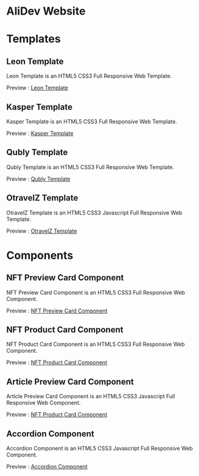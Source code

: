 # AliDev Website

# Templates

## Leon Template

Leon Template is an HTML5 CSS3 Full Responsive Web Template.

Preview :  [Leon Template](https://abed-ctrl.github.io/Leon_Template/)

## Kasper Template

Kasper Template is an HTML5 CSS3 Full Responsive Web Template.

Preview : [Kasper Template](https://abed-ctrl.github.io/Kasper_Template/)

## Qubly Template

Qubly Template is an HTML5 CSS3 Full Responsive Web Template.

Preview : [Qubly Template](https://abed-ctrl.github.io/Qubly_Template/)

## OtravelZ Template

OtravelZ Template is an HTML5 CSS3 Javascript Full Responsive Web Template.

Preview : [OtravelZ Template](https://abed-ctrl.github.io/OtravelZ_Template/)

# Components

## NFT Preview Card Component

NFT Preview Card Component is an HTML5 CSS3 Full Responsive Web Component.

Preview : [NFT Preview Card Component](https://abed-ctrl.github.io/NFT_Preview_Card_Component/)

## NFT Product Card Component

NFT Product Card Component is an HTML5 CSS3 Full Responsive Web Component.

Preview : [NFT Product Card Component](https://abed-ctrl.github.io/NFT_Product_Card_Component/)

## Article Preview Card Component

Article Preview Card Component is an HTML5 CSS3 Javascript Full Responsive Web Component.

Preview : [NFT Product Card Component](https://abed-ctrl.github.io/Article_Preview_Card_Component/)

## Accordion Component

Accordion Component is an HTML5 CSS3 Javascript Full Responsive Web Component.

Preview : [Accordion Component](https://abed-ctrl.github.io/Accordion_Component/)
